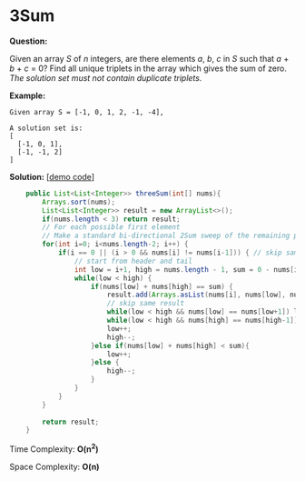 # 3Sum 

**Question:** 

Given an array *S* of *n* integers, are there elements *a*, *b*, *c* in *S* such that *a* + *b* + *c* = 0? Find all unique triplets in the array which gives the sum of zero. *The solution set must not contain duplicate triplets.* 

**Example:** 

```
Given array S = [-1, 0, 1, 2, -1, -4],

A solution set is:
[
  [-1, 0, 1],
  [-1, -1, 2]
]
```

**Solution:** [[demo code](https://github.com/AlfredYan/Algorithms_Practice/blob/master/code/ThreeSum.java)]

```java
	public List<List<Integer>> threeSum(int[] nums){
		Arrays.sort(nums);
		List<List<Integer>> result = new ArrayList<>();
		if(nums.length < 3) return result;
        // For each possible first element
        // Make a standard bi-directional 2Sum sweep of the remaining part of the array
		for(int i=0; i<nums.length-2; i++) {
			if(i == 0 || (i > 0 && nums[i] != nums[i-1])) { // skip same result
                // start from header and tail
				int low = i+1, high = nums.length - 1, sum = 0 - nums[i];
				while(low < high) {
					if(nums[low] + nums[high] == sum) {
						result.add(Arrays.asList(nums[i], nums[low], nums[high]));
						// skip same result
						while(low < high && nums[low] == nums[low+1]) low++;
						while(low < high && nums[high] == nums[high-1]) high--;
						low++;
						high--;
					}else if(nums[low] + nums[high] < sum){
						low++;
					}else {
						high--;
					}
				}
			}
		}
		
		return result;
	}
```

Time Complexity: **O(n<sup>2</sup>)**

Space Complexity: **O(n)** 

